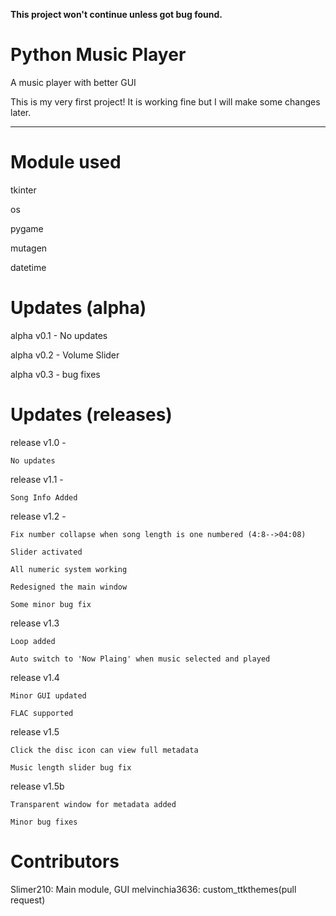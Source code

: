 **This project won't continue unless got bug found.**

Python Music Player
===================


A music player with better GUI

This is my very first project! It is working fine but I will make some changes later.

--------------------------------------------------------------------------------------------------

# Module used

tkinter

os

pygame

mutagen

datetime

# Updates (alpha)

alpha v0.1 - No updates

alpha v0.2 - Volume Slider

alpha v0.3 - bug fixes

# Updates (releases)

release v1.0 - 

    No updates

release v1.1 - 

    Song Info Added

release v1.2 - 

	Fix number collapse when song length is one numbered (4:8-->04:08)
  
	Slider activated
  
	All numeric system working
  
	Redesigned the main window
  
	Some minor bug fix
	
release v1.3

	Loop added
	
	Auto switch to 'Now Plaing' when music selected and played

release v1.4

	Minor GUI updated
	
	FLAC supported

release v1.5

	Click the disc icon can view full metadata

	Music length slider bug fix

release v1.5b

	Transparent window for metadata added

	Minor bug fixes

# Contributors

Slimer210: Main module, GUI
melvinchia3636: custom_ttkthemes(pull request)
